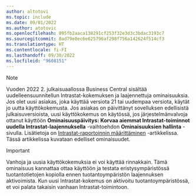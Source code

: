 ```yaml
---
author: altotovi
ms.topic: include
ms.date: 09/01/2022
ms.author: atotovic
ms.openlocfilehash: 095fb2aaca138291cf253f32e3d3c3bdac3193c7
ms.sourcegitcommit: 8ad79e0ec6e625796af298f756a142624f514cf3
ms.translationtype: HT
ms.contentlocale: fi-FI
ms.lasthandoff: 09/30/2022
ms.locfileid: "9608151"
---
```

> [!NOTE]
> Vuoden 2022 2. julkaisuaallossa Business Central sisältää uudelleensuunnitellun Intrastat-kokemuksen ja laajennettuja ominaisuuksia. Jos olet uusi asiakas, joka käyttää versiota 21 tai uudempaa versiota, käytät jo uutta käyttökokemusta. Jos asiakas on päivittänyt sovelluksen edellisistä julkaisuversioista, uusi käyttökokemus on käytössä, jos järjestelmänvalvoja ottanut käyttöön **Ominaisuuspäivitys: Korvaa aiemmat Intrastat-toiminnot uudella Intrastat-laajennuksella** -vaihtoehdon **Ominaisuuksien hallinta** -sivulla. Lisätietoja on [Intrastat-raportoinnin määrittäminen](../finance-how-setup-report-intrastat.md) -artikkelissa. Tässä artikkelissa kuvataan edelliset ominaisuudet.

> [!IMPORTANT]
> Vanhoja ja uusia käyttökokemuksia ei voi käyttää rinnakkain. Tämä ominaisuus kannattaa ottaa käyttöön ja testata eristysympäristössä tuotantotietojen kopiolla ennen tuotantoympäristön laajennuksen aktivoimista. Kun uusi Intrastat-kokemus on aktivoitu tuotantoympäristössä, et voi palata takaisin vanhaan Intrastat-toimintoon.